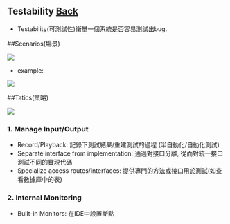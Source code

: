## Testability	[Back](./../QA.md)
- Testability(可測試性)衡量一個系統是否容易測試出bug.


##Scenarios(場景)

<img src="./scenario_list.png">

- example:

<img src="./testability_scenario.png">



##Tatics(策略)

<img src="./testability_tactics.png">

### 1. Manage Input/Output
- Record/Playback: 記錄下測試結果/重建測試的過程 (半自動化/自動化測試)
- Separate interface from implementation: 通過對接口分離, 從而對統一接口測試不同的實現代碼
- Specialize access routes/interfaces: 提供專門的方法或接口用於測試(如查看數據庫中的表)

### 2. Internal Monitoring
- Built-in Monitors: 在IDE中設置斷點
